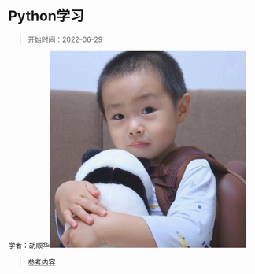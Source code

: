 

# Python学习

> 开始时间：2022-06-29

学者：胡顺华<a href=""><img src="./imgs/common/hush.jpg" height="400" width="400" title="creator"></a>  

> [参考内容](https://richiebao.github.io/USDA_CH_final/#/)
